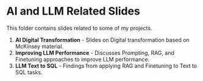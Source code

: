 # AI and LLM Related Slides

This folder contains slides related to some of my projects.
1. **AI Digital Transformation** - Slides on Digital transformation based on McKinsey material.
2. **Improving LLM Performance** - Discusses Prompting, RAG, and Finetuning approaches to improve LLM performance.
3. **LLM Text to SQL** - Findings from applying RAG and Finetuning to Text to SQL tasks.
